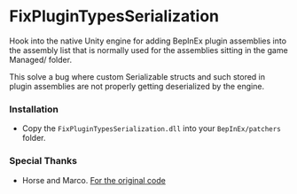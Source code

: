 # FixPluginTypesSerialization

Hook into the native Unity engine for adding BepInEx plugin assemblies into the assembly list that is normally used for the assemblies sitting in the game Managed/ folder.

This solve a bug where custom Serializable structs and such stored in plugin assemblies are not properly getting deserialized by the engine.

### Installation

- Copy the `FixPluginTypesSerialization.dll` into your `BepInEx/patchers` folder.

### Special Thanks

- Horse and Marco. [For the original code](https://github.com/BepInEx/BepInEx.Debug/tree/master/src/MirrorInternalLogs)